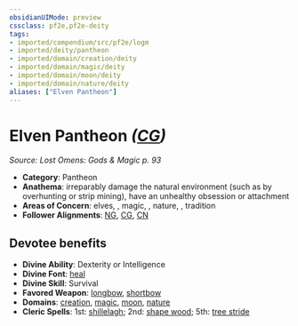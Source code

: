 ```yaml
---
obsidianUIMode: preview
cssclass: pf2e,pf2e-deity
tags:
- imported/compendium/src/pf2e/logm
- imported/deity/pantheon
- imported/domain/creation/deity
- imported/domain/magic/deity
- imported/domain/moon/deity
- imported/domain/nature/deity
aliases: ["Elven Pantheon"]
---
```

# Elven Pantheon *([CG](chaotic-good-b1.md))*  
*Source: Lost Omens: Gods & Magic p. 93*  

- **Category**: Pantheon
- **Anathema**: irreparably damage the natural environment (such as by overhunting or strip mining), have an unhealthy obsession or attachment
- **Areas of Concern**: elves, , magic, , nature, , tradition
- **Follower Alignments**: [NG](neutral-good-b1.md), [CG](chaotic-good-b1.md), [CN](chaotic-neutral-b1.md)

## Devotee benefits

- **Divine Ability**: Dexterity or Intelligence
- **Divine Font**: [heal](../../spells/heal.md)
- **Divine Skill**: Survival
- **Favored Weapon**: [longbow](../../equipment/items/longbow.md), [shortbow](../../equipment/items/shortbow.md)
- **Domains**: [creation](../domains.md#Creation), [magic](../domains.md#Magic), [moon](../domains.md#Moon), [nature](../domains.md#Nature)
- **Cleric Spells**: 1st: [shillelagh](../../spells/shillelagh.md); 2nd: [shape wood](../../spells/shape-wood.md); 5th: [tree stride](../../spells/tree-stride.md)